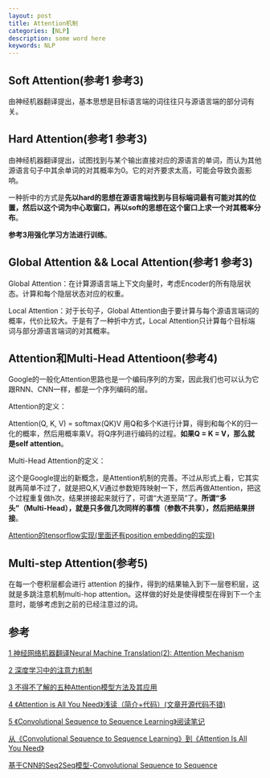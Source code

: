 ```yaml
---
layout: post
title: Attention机制
categories: [NLP]
description: some word here
keywords: NLP
---
```


## Soft Attention(参考1 参考3)

由神经机器翻译提出，基本思想是目标语言端的词往往只与源语言端的部分词有关。

## Hard Attention(参考1 参考3)

由神经机器翻译提出，试图找到与某个输出直接对应的源语言的单词，而认为其他源语言句子中其余单词的对其概率为0。它的对齐要求太高，可能会导致负面影响。

一种折中的方式是**先以hard的思想在源语言端找到与目标端词最有可能对其的位置，然后以这个词为中心取窗口，再以soft的思想在这个窗口上求一个对其概率分布**。

**参考3用强化学习方法进行训练**。

## Global Attention && Local Attention(参考1 参考3)

Global Attention：在计算源语言端上下文向量时，考虑Encoder的所有隐层状态。计算和每个隐层状态对应的权重。

Local Attention：对于长句子，Global Attention由于要计算与每个源语言端词的概率，代价比较大。于是有了一种折中方式，Local Attention只计算每个目标端词与部分源语言端词的对其概率。

## Attention和Multi-Head Attentioon(参考4)

Google的一般化Attention思路也是一个编码序列的方案，因此我们也可以认为它跟RNN、CNN一样，都是一个序列编码的层。

Attention的定义：

Attention(Q, K, V) = softmax(QK)V 用Q和多个K进行计算，得到和每个K的归一化的概率，然后用概率乘V。将Q序列进行编码的过程。**如果Q = K = V，那么就是self attention**。

Multi-Head Attention的定义：

这个是Google提出的新概念，是Attention机制的完善。不过从形式上看，它其实就再简单不过了，就是把Q,K,V通过参数矩阵映射一下，然后再做Attention，把这个过程重复做h次，结果拼接起来就行了，可谓“大道至简”了。**所谓“多头”（Multi-Head），就是只多做几次同样的事情（参数不共享），然后把结果拼接**。

[Attention的tensorflow实现(里面还有position embedding的实现)](https://github.com/bojone/attention/blob/master/attention_tf.py)

## Multi-step Attention(参考5)

在每一个卷积层都会进行 attention 的操作，得到的结果输入到下一层卷积层，这就是多跳注意机制multi-hop attention。这样做的好处是使得模型在得到下一个主意时，能够考虑到之前的已经注意过的词。

## 参考

[1 神经网络机器翻译Neural Machine Translation(2): Attention Mechanism](https://blog.csdn.net/u011414416/article/details/51057789)

[2 深度学习中的注意力机制](https://blog.csdn.net/TG229dvt5I93mxaQ5A6U/article/details/78422216)

[3 不得不了解的五种Attention模型方法及其应用](https://www.sohu.com/a/242214491_164987)

[4 《Attention is All You Need》浅读（简介+代码）(文章开源代码不错)](https://kexue.fm/archives/4765#Multi-Head%20Attention)

[5 《Convolutional Sequence to Sequence Learning》阅读笔记](https://zhuanlan.zhihu.com/p/26918935)

[从《Convolutional Sequence to Sequence Learning》到《Attention Is All You Need》](https://zhuanlan.zhihu.com/p/27464080)

[基于CNN的Seq2Seq模型-Convolutional Sequence to Sequence](https://www.jianshu.com/p/ab949c66271e)
